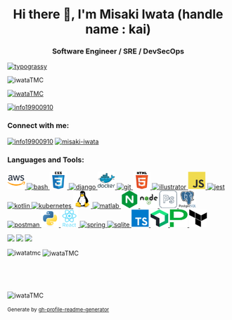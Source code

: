
<h1 align="center">Hi there 👋, I'm Misaki Iwata (handle name : kai)</h1>
<h3 align="center">Software Engineer / SRE / DevSecOps</h3>

[![typograssy](https://typograssy.deno.dev/api?text=Hello%20world!%20Welcome%20to%20my%20page!%20)](https://github.com/kawarimidoll/typograssy)

<p align="left"> <img src="https://komarev.com/ghpvc/?username=iwataTMC&label=Profile%20views&color=0e75b6&style=flat" alt="iwataTMC" /> </p>

<p align="left"> <a href="https://github.com/ryo-ma/github-profile-trophy"><img src="https://github-profile-trophy.vercel.app/?username=iwataTMC" alt="iwataTMC" /></a> </p>

<p align="left"> <a href="https://twitter.com/info19900910" target="blank"><img src="https://img.shields.io/twitter/follow/info19900910?logo=twitter&style=for-the-badge" alt="info19900910" /></a> </p>

<h3 align="left">Connect with me:</h3>
<p align="left">
<a href="https://twitter.com/info19900910" target="blank"><img align="center" src="https://raw.githubusercontent.com/rahuldkjain/github-profile-readme-generator/master/src/images/icons/Social/twitter.svg" alt="info19900910" height="30" width="40" /></a>
<a href="https://linkedin.com/in/misaki-iwata" target="blank"><img align="center" src="https://raw.githubusercontent.com/rahuldkjain/github-profile-readme-generator/master/src/images/icons/Social/linked-in-alt.svg" alt="misaki-iwata" height="30" width="40" /></a>
</p>

<h3 align="left">Languages and Tools:</h3>
<p align="left"> <a href="https://aws.amazon.com" target="_blank" rel="noreferrer"> <img src="https://raw.githubusercontent.com/devicons/devicon/master/icons/amazonwebservices/amazonwebservices-original-wordmark.svg" alt="aws" width="40" height="40"/> </a> <a href="https://www.gnu.org/software/bash/" target="_blank" rel="noreferrer"> <img src="https://www.vectorlogo.zone/logos/gnu_bash/gnu_bash-icon.svg" alt="bash" width="40" height="40"/> </a> <a href="https://www.w3schools.com/css/" target="_blank" rel="noreferrer"> <img src="https://raw.githubusercontent.com/devicons/devicon/master/icons/css3/css3-original-wordmark.svg" alt="css3" width="40" height="40"/> </a> <a href="https://www.djangoproject.com/" target="_blank" rel="noreferrer"> <img src="https://cdn.worldvectorlogo.com/logos/django.svg" alt="django" width="40" height="40"/> </a> <a href="https://www.docker.com/" target="_blank" rel="noreferrer"> <img src="https://raw.githubusercontent.com/devicons/devicon/master/icons/docker/docker-original-wordmark.svg" alt="docker" width="40" height="40"/> </a> <a href="https://git-scm.com/" target="_blank" rel="noreferrer"> <img src="https://www.vectorlogo.zone/logos/git-scm/git-scm-icon.svg" alt="git" width="40" height="40"/> </a> <a href="https://www.w3.org/html/" target="_blank" rel="noreferrer"> <img src="https://raw.githubusercontent.com/devicons/devicon/master/icons/html5/html5-original-wordmark.svg" alt="html5" width="40" height="40"/> </a> <a href="https://www.adobe.com/in/products/illustrator.html" target="_blank" rel="noreferrer"> <img src="https://www.vectorlogo.zone/logos/adobe_illustrator/adobe_illustrator-icon.svg" alt="illustrator" width="40" height="40"/> </a> <a href="https://developer.mozilla.org/en-US/docs/Web/JavaScript" target="_blank" rel="noreferrer"> <img src="https://raw.githubusercontent.com/devicons/devicon/master/icons/javascript/javascript-original.svg" alt="javascript" width="40" height="40"/> </a> <a href="https://jestjs.io" target="_blank" rel="noreferrer"> <img src="https://www.vectorlogo.zone/logos/jestjsio/jestjsio-icon.svg" alt="jest" width="40" height="40"/> </a> <a href="https://kotlinlang.org" target="_blank" rel="noreferrer"> <img src="https://www.vectorlogo.zone/logos/kotlinlang/kotlinlang-icon.svg" alt="kotlin" width="40" height="40"/> </a> <a href="https://kubernetes.io" target="_blank" rel="noreferrer"> <img src="https://www.vectorlogo.zone/logos/kubernetes/kubernetes-icon.svg" alt="kubernetes" width="40" height="40"/> </a> <a href="https://www.linux.org/" target="_blank" rel="noreferrer"> <img src="https://raw.githubusercontent.com/devicons/devicon/master/icons/linux/linux-original.svg" alt="linux" width="40" height="40"/> </a> <a href="https://www.mathworks.com/" target="_blank" rel="noreferrer"> <img src="https://upload.wikimedia.org/wikipedia/commons/2/21/Matlab_Logo.png" alt="matlab" width="40" height="40"/> </a> <a href="https://www.nginx.com" target="_blank" rel="noreferrer"> <img src="https://raw.githubusercontent.com/devicons/devicon/master/icons/nginx/nginx-original.svg" alt="nginx" width="40" height="40"/> </a> <a href="https://nodejs.org" target="_blank" rel="noreferrer"> <img src="https://raw.githubusercontent.com/devicons/devicon/master/icons/nodejs/nodejs-original-wordmark.svg" alt="nodejs" width="40" height="40"/> </a> <a href="https://www.photoshop.com/en" target="_blank" rel="noreferrer"> <img src="https://raw.githubusercontent.com/devicons/devicon/master/icons/photoshop/photoshop-line.svg" alt="photoshop" width="40" height="40"/> </a> <a href="https://www.postgresql.org" target="_blank" rel="noreferrer"> <img src="https://raw.githubusercontent.com/devicons/devicon/master/icons/postgresql/postgresql-original-wordmark.svg" alt="postgresql" width="40" height="40"/> </a> <a href="https://postman.com" target="_blank" rel="noreferrer"> <img src="https://www.vectorlogo.zone/logos/getpostman/getpostman-icon.svg" alt="postman" width="40" height="40"/> </a> <a href="https://www.python.org" target="_blank" rel="noreferrer"> <img src="https://raw.githubusercontent.com/devicons/devicon/master/icons/python/python-original.svg" alt="python" width="40" height="40"/> </a> <a href="https://reactjs.org/" target="_blank" rel="noreferrer"> <img src="https://raw.githubusercontent.com/devicons/devicon/master/icons/react/react-original-wordmark.svg" alt="react" width="40" height="40"/> </a> <a href="https://spring.io/" target="_blank" rel="noreferrer"> <img src="https://www.vectorlogo.zone/logos/springio/springio-icon.svg" alt="spring" width="40" height="40"/> </a> <a href="https://www.sqlite.org/" target="_blank" rel="noreferrer"> <img src="https://www.vectorlogo.zone/logos/sqlite/sqlite-icon.svg" alt="sqlite" width="40" height="40"/> </a> <a href="https://www.typescriptlang.org/" target="_blank" rel="noreferrer"> <img src="https://raw.githubusercontent.com/devicons/devicon/master/icons/typescript/typescript-original.svg" alt="typescript" width="40" height="40"/> </a> 
<a href="https://newrelic.com/jp" target="_blank" rel="noreferrer"> <img src="./new-relic-seeklogo.svg" alt="newrelic" width="40" height="40"/> </a>
<a href="https://www.pagerduty.co.jp/" target="_blank" rel="noreferrer"> <img src="./pagerduty-seeklogo.svg" alt="pagerduty" width="40" height="40"/> </a>
<a href="https://www.terraform.io/" target="_blank" rel="noreferrer"> <img src="./terraform-seeklogo.svg" alt="terraform" width="40" height="40"/> </a>
</p>

![](http://github-profile-summary-cards.vercel.app/api/cards/profile-details?username=iwataTMC&theme=github)
![](http://github-profile-summary-cards.vercel.app/api/cards/repos-per-language?username=iwataTMC&theme=github)
![](http://github-profile-summary-cards.vercel.app/api/cards/most-commit-language?username=iwataTMC&theme=github)

<p><img align="left" src="https://github-readme-stats.vercel.app/api/top-langs?username=iwatatmc&show_icons=true&locale=en" alt="iwatatmc" /></p>

<p>&nbsp;<img align="center" src="https://github-readme-stats.vercel.app/api?username=iwataTMC&show_icons=true&locale=en" alt="iwataTMC" /></p>  

<br><br><br>

<p><img src="https://github-readme-streak-stats.herokuapp.com/?user=iwataTMC&" alt="iwataTMC" /></p>

<small>Generate by [gh-profile-readme-generator](https://rahuldkjain.github.io/gh-profile-readme-generator/)</small>

